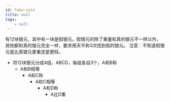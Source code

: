 ```yaml
---
id: fake-coin
title: null
tags:
    - null
---
```


<!--front-->
有12块银元，其中有一块是假银元。假银元的除了重量和真的银元不一样以外，其他都和真的银元完全一样，要求用天平称3次找到假的银元。
注意：不知道假银元是比真银元更重还是更轻。

<!--back-->
* 将12块银元分成4组，ABCD，每组各自3个，A和B称
	- A和B相等
		* A和C称
			- A和C相等
				* A和D称
					- A比D重